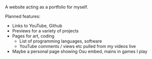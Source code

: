 A website acting as a portfolio for myself.

Planned features:  
* Links to YouTube, Github  
* Previews for a variety of projects
* Pages for art, coding
	* List of programming languages, software
	* YouTube comments / views etc pulled from my videos live
* Maybe a personal page showing Osu embed, mains in games I play 